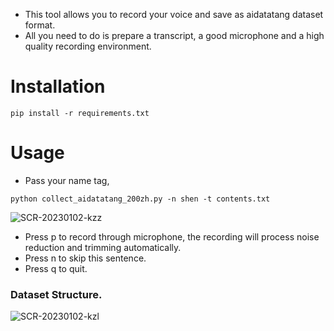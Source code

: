 - This tool allows you to record your voice and save as aidatatang dataset format.
- All you need to do is prepare a transcript, a good microphone and a high quality recording environment.

# Installation

```
pip install -r requirements.txt
```

# Usage

- Pass your name tag,

```
python collect_aidatatang_200zh.py -n shen -t contents.txt
```

![SCR-20230102-kzz](https://user-images.githubusercontent.com/40068587/210202769-3bf88ab7-acfe-49a8-8f4c-d408bb01fe7a.png)


- Press p to record through microphone, the recording will process noise reduction and trimming automatically.
- Press n to skip this sentence.
- Press q to quit.

### Dataset Structure.

![SCR-20230102-kzl](https://user-images.githubusercontent.com/40068587/210202786-ab8a1025-d65f-4f68-8f20-bfcb8a1dca86.png)


